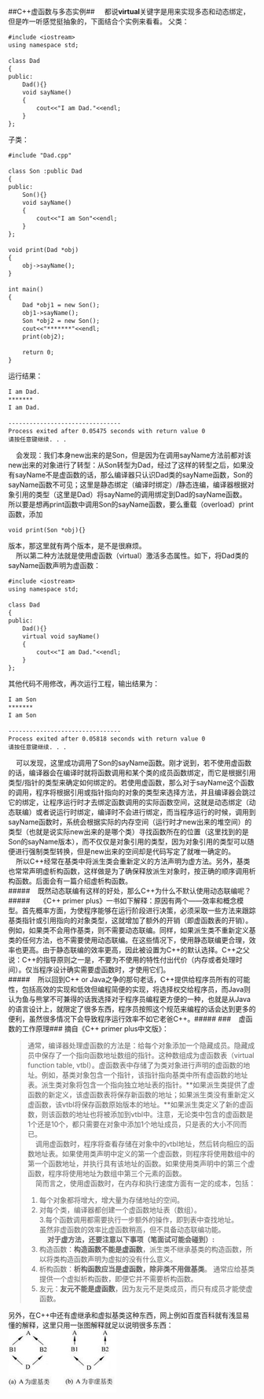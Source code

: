 ##C++虚函数与多态实例##
&nbsp;&nbsp;&nbsp;&nbsp;都说**virtual**关键字是用来实现多态和动态绑定，但是咋一听感觉挺抽象的，下面结合个实例来看看。
父类：  
    
	#include <iostream>
	using namespace std;
	
	class Dad
	{
	public:
		Dad(){}
		void sayName()
		{
			cout<<"I am Dad."<<endl;
		}
	};

子类：
  
    #include "Dad.cpp" 
  
	class Son :public Dad
	{
	public:
		Son(){}
		void sayName()
		{
			cout<<"I am Son"<<endl;
		}
	};
	
	void print(Dad *obj)
	{
		obj->sayName();
	}

	int main()
	{
		Dad *obj1 = new Son();
		obj1->sayName();
		Son *obj2 = new Son();
		cout<<"*******"<<endl;
		print(obj2);
		
		return 0;
	}

运行结果：

	I am Dad.
	*******
	I am Dad.

	--------------------------------
	Process exited after 0.05475 seconds with return value 0
	请按任意键继续. . .

&nbsp;&nbsp;&nbsp;&nbsp;会发现：我们本身new出来的是Son，但是因为在调用sayName方法前都对该new出来的对象进行了转型：从Son转型为Dad，经过了这样的转型之后，如果没有sayName不是虚函数的话，那么编译器只认识Dad类的sayName函数，Son的sayName函数不可见；这里是静态绑定（编译时绑定）/静态连编，编译器根据对象引用的类型（这里是Dad）将sayName的调用绑定到Dad的sayName函数。  
所以要是想再print函数中调用Son的sayName函数，要么重载（overload）print函数，添加

	void print(Son *obj){}
版本，那这里就有两个版本，是不是很麻烦。  
&nbsp;&nbsp;&nbsp;&nbsp;所以第二种方法就是使用虚函数（virtual）激活多态属性。如下，将Dad类的sayName函数声明为虚函数：  

	#include <iostream>
	using namespace std;
	
	class Dad
	{
	public:
		Dad(){}
		virtual void sayName()
		{
			cout<<"I am Dad."<<endl;
		}
	};

其他代码不用修改，再次运行工程，输出结果为：  
	
	I am Son
	*******
	I am Son
	
	--------------------------------
	Process exited after 0.05818 seconds with return value 0
	请按任意键继续. . .

&nbsp;&nbsp;&nbsp;&nbsp;可以发现，这里成功调用了Son的sayName函数。刚才说到，若不使用虚函数的话，编译器会在编译时就将函数调用和某个类的成员函数绑定，而它是根据引用类型/指针的类型来确定如何绑定的。若使用虚函数，那么对于sayName这个函数的调用，程序将根据引用或指针指向的对象的类型来选择方法，并且编译器会跳过它的绑定，让程序运行时才去绑定函数调用的实际函数空间，这就是动态绑定（动态联编）或者说运行时绑定，编译时不会进行绑定，而当程序运行的时候，调用到sayName函数时，系统会根据实际的内存空间（运行时才new出来的堆空间）的类型（也就是说实际new出来的是哪个类）寻找函数所在的位置（这里找到的是Son的sayName版本），而不仅仅是对象引用的类型，因为对象引用的类型可以随便进行强制类型转换，但是new出来的空间却是代码写定了就唯一确定的。  
&nbsp;&nbsp;&nbsp;&nbsp;所以C++经常在基类中将派生类会重新定义的方法声明为虚方法。另外，基类也常常声明虚析构函数，这样做是为了确保释放派生对象时，按正确的顺序调用析构函数。后面会有一篇介绍虚析构函数。  
#####&nbsp;&nbsp;&nbsp;&nbsp;既然动态联编有这样的好处，那么C++为什么不默认使用动态联编呢？  #####
&nbsp;&nbsp;&nbsp;&nbsp;《C++ primer plus》一书如下解释：原因有两个——效率和概念模型。首先概率方面，为使程序能够在运行阶段进行决策，必须采取一些方法来跟踪基类指针或引用指向的对象类型，这就增加了额外的开销（即虚函数表的开销）。例如，如果类不会用作基类，则不需要动态联编。同样，如果派生类不重新定义基类的任何方法，也不需要使用动态联编。在这些情况下，使用静态联编更合理，效率也更高。由于静态联编的效率更高，因此被设置为C++的默认选择。C++之父说：C++的指导原则之一是，不要为不使用的特性付出代价（内存或者处理时间）。仅当程序设计确实需要虚函数时，才使用它们。  
#####&nbsp;&nbsp;&nbsp;&nbsp;所以回到C++ or Java之争的那句老话，C++提供给程序员所有的可能性，包括高效的实现和低效但编程简便的实现，将选择权交给程序员，而Java则认为鱼与熊掌不可兼得的话我选择对于程序员编程更方便的一种，也就是从Java的语言设计上，就限定了很多东西，程序员按照这个规范来编程的话会达到更多的便利，虽然很多情况下会导致程序运行效率不如它老爸C++。#####
###&nbsp;&nbsp;&nbsp;&nbsp;虚函数的工作原理###
摘自《C++ primer plus中文版》：  

> 通常，编译器处理虚函数的方法是：给每个对象添加一个隐藏成员。隐藏成员中保存了一个指向函数地址数组的指针。这种数组成为虚函数表（virtual function table, vtbl）。虚函数表中存储了为类对象进行声明的虚函数的地址。例如，基类对象包含一个指针，该指针指向基类中所有虚函数的地址表。派生类对象将包含一个指向独立地址表的指针。**如果派生类提供了虚函数的新定义，该虚函数表将保存新函数的地址；如果派生类没有重新定义虚函数，该vtbl将保存函数原始版本的地址。**如果派生类定义了新的虚函数，则该函数的地址也将被添加到vtbl中。注意，无论类中包含的虚函数是1个还是10个，都只需要在对象中添加1个地址成员，只是表的大小不同而已。  
> &nbsp;&nbsp;&nbsp;&nbsp;调用虚函数时，程序将查看存储在对象中的vtbl地址，然后转向相应的函数地址表。如果使用类声明中定义的第一个虚函数，则程序将使用数组中的第一个函数地址，并执行具有该地址的函数。如果使用类声明中的第三个虚函数，程序将使用地址为数组中第三个元素的函数。  
> &nbsp;&nbsp;&nbsp;&nbsp;简而言之，使用虚函数时，在内存和执行速度方面有一定的成本，包括：  
> 1. 每个对象都将增大，增大量为存储地址的空间。  
> 2. 对每个类，编译器都创建一个虚函数地址表（数组）。  
> 3.每个函数调用都需要执行一步额外的操作，即到表中查找地址。  
> 虽然非虚函数的效率比虚函数稍高，但不具备动态联编功能。  
> &nbsp;&nbsp;&nbsp;&nbsp;**对于虚方法，还要注意以下事项（笔面试可能会碰到）:**  
> 1. 构造函数：**构造函数不能是虚函数**，派生类不继承基类的构造函数，所以将类构造函数声明为虚拟的没有什么意义。  
> 2. 析构函数：**析构函数应当是虚函数，除非类不用做基类**。 通常应给基类提供一个虚拟析构函数，即便它并不需要析构函数。   
> 3. 友元：**友元不能是虚函数**，因为友元不是类成员，而只有成员才能使虚函数。  


另外，在C++中还有虚继承和虚拟基类这种东西，网上例如百度百科就有浅显易懂的解释，这里只用一张图解释就足以说明很多东西：  
![](https://github.com/Victor-Lv/Study/blob/master/CPlusPlus/image/virtual_inherit.jpg)